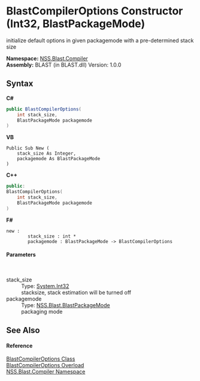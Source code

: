 # BlastCompilerOptions Constructor (Int32, BlastPackageMode)
 

initialize default options in given packagemode with a pre-determined stack size

**Namespace:**&nbsp;<a href="26a25caa-f50b-92ad-f15c-dbb9db1493ae.md">NSS.Blast.Compiler</a><br />**Assembly:**&nbsp;BLAST (in BLAST.dll) Version: 1.0.0

## Syntax

**C#**<br />
``` C#
public BlastCompilerOptions(
	int stack_size,
	BlastPackageMode packagemode
)
```

**VB**<br />
``` VB
Public Sub New ( 
	stack_size As Integer,
	packagemode As BlastPackageMode
)
```

**C++**<br />
``` C++
public:
BlastCompilerOptions(
	int stack_size, 
	BlastPackageMode packagemode
)
```

**F#**<br />
``` F#
new : 
        stack_size : int * 
        packagemode : BlastPackageMode -> BlastCompilerOptions
```


#### Parameters
&nbsp;<dl><dt>stack_size</dt><dd>Type: <a href="https://docs.microsoft.com/dotnet/api/system.int32" target="_blank" rel="noopener noreferrer">System.Int32</a><br />stacksize, stack estimation will be turned off</dd><dt>packagemode</dt><dd>Type: <a href="b20095da-1caa-4284-d39e-afb8ff2da2d0.md">NSS.Blast.BlastPackageMode</a><br />packaging mode</dd></dl>

## See Also


#### Reference
<a href="acd2f6cc-9dc8-39b3-7ff6-2a1a35ecce47.md">BlastCompilerOptions Class</a><br /><a href="208a1edd-a202-842d-41d0-347bb1851ed7.md">BlastCompilerOptions Overload</a><br /><a href="26a25caa-f50b-92ad-f15c-dbb9db1493ae.md">NSS.Blast.Compiler Namespace</a><br />